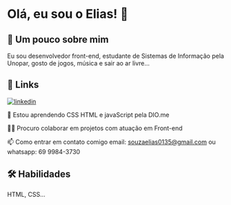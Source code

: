 # Olá, eu sou o Elias! 👋


## 🚀 Um pouco sobre mim
Eu sou desenvolvedor front-end, estudante de Sistemas de Informação pela Unopar, gosto de jogos, música e sair ao ar livre...


## 🔗 Links
[![linkedin](https://img.shields.io/badge/linkedin-0A66C2?style=for-the-badge&logo=linkedin&logoColor=white)](https://www.linkedin.com/in/elias-souza-8144a0333/)


🧠 Estou aprendendo CSS HTML e javaScript pela DIO.me

👯‍♀️ Procuro colaborar em projetos com atuação em Front-end

📫 Como entrar em contato comigo email: souzaelias0135@gmail.com
ou whatsapp: 69 9984-3730




## 🛠 Habilidades
 HTML, CSS... 

